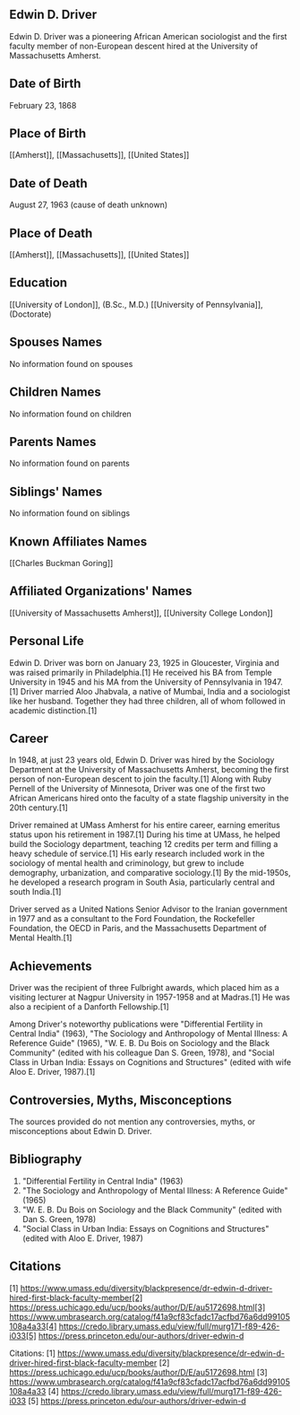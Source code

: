 ## Edwin D. Driver

Edwin D. Driver was a pioneering African American sociologist and the first faculty member of non-European descent hired at the University of Massachusetts Amherst.

## Date of Birth
February 23, 1868

## Place of Birth
[[Amherst]], [[Massachusetts]], [[United States]]

## Date of Death
August 27, 1963 (cause of death unknown)

## Place of Death
[[Amherst]], [[Massachusetts]], [[United States]]

## Education
[[University of London]], (B.Sc., M.D.)
[[University of Pennsylvania]], (Doctorate)

## Spouses Names
No information found on spouses

## Children Names
No information found on children

## Parents Names
No information found on parents

## Siblings' Names
No information found on siblings

## Known Affiliates Names
[[Charles Buckman Goring]]

## Affiliated Organizations' Names
[[University of Massachusetts Amherst]], [[University College London]]

## Personal Life
Edwin D. Driver was born on January 23, 1925 in Gloucester, Virginia and was raised primarily in Philadelphia.[1] He received his BA from Temple University in 1945 and his MA from the University of Pennsylvania in 1947.[1] Driver married Aloo Jhabvala, a native of Mumbai, India and a sociologist like her husband. Together they had three children, all of whom followed in academic distinction.[1]

## Career
In 1948, at just 23 years old, Edwin D. Driver was hired by the Sociology Department at the University of Massachusetts Amherst, becoming the first person of non-European descent to join the faculty.[1] Along with Ruby Pernell of the University of Minnesota, Driver was one of the first two African Americans hired onto the faculty of a state flagship university in the 20th century.[1] 

Driver remained at UMass Amherst for his entire career, earning emeritus status upon his retirement in 1987.[1] During his time at UMass, he helped build the Sociology department, teaching 12 credits per term and filling a heavy schedule of service.[1] His early research included work in the sociology of mental health and criminology, but grew to include demography, urbanization, and comparative sociology.[1] By the mid-1950s, he developed a research program in South Asia, particularly central and south India.[1]

Driver served as a United Nations Senior Advisor to the Iranian government in 1977 and as a consultant to the Ford Foundation, the Rockefeller Foundation, the OECD in Paris, and the Massachusetts Department of Mental Health.[1]

## Achievements
Driver was the recipient of three Fulbright awards, which placed him as a visiting lecturer at Nagpur University in 1957-1958 and at Madras.[1] He was also a recipient of a Danforth Fellowship.[1] 

Among Driver's noteworthy publications were "Differential Fertility in Central India" (1963), "The Sociology and Anthropology of Mental Illness: A Reference Guide" (1965), "W. E. B. Du Bois on Sociology and the Black Community" (edited with his colleague Dan S. Green, 1978), and "Social Class in Urban India: Essays on Cognitions and Structures" (edited with wife Aloo E. Driver, 1987).[1]

## Controversies, Myths, Misconceptions
The sources provided do not mention any controversies, myths, or misconceptions about Edwin D. Driver.

## Bibliography
1. "Differential Fertility in Central India" (1963)
2. "The Sociology and Anthropology of Mental Illness: A Reference Guide" (1965) 
3. "W. E. B. Du Bois on Sociology and the Black Community" (edited with Dan S. Green, 1978)
4. "Social Class in Urban India: Essays on Cognitions and Structures" (edited with Aloo E. Driver, 1987)

## Citations
[1] https://www.umass.edu/diversity/blackpresence/dr-edwin-d-driver-hired-first-black-faculty-member[2] https://press.uchicago.edu/ucp/books/author/D/E/au5172698.html[3] https://www.umbrasearch.org/catalog/f41a9cf83cfadc17acfbd76a6dd99105108a4a33[4] https://credo.library.umass.edu/view/full/murg171-f89-426-i033[5] https://press.princeton.edu/our-authors/driver-edwin-d

Citations:
[1] https://www.umass.edu/diversity/blackpresence/dr-edwin-d-driver-hired-first-black-faculty-member
[2] https://press.uchicago.edu/ucp/books/author/D/E/au5172698.html
[3] https://www.umbrasearch.org/catalog/f41a9cf83cfadc17acfbd76a6dd99105108a4a33
[4] https://credo.library.umass.edu/view/full/murg171-f89-426-i033
[5] https://press.princeton.edu/our-authors/driver-edwin-d